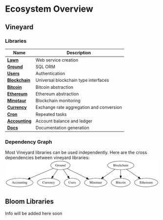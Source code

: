 # Ecosystem Overview

## Vineyard

### Libraries

| Name  | Description |
|---|---|
| [**Lawn**](https://github.com/vineyard-bloom/vineyard-lawn) | Web service creation |
| [**Ground**](https://github.com/vineyard-bloom/vineyard-ground) | SQL ORM |
| [**Users**](https://github.com/vineyard-bloom/vineyard-users) | Authentication |
| [**Blockchain**](https://github.com/vineyard-bloom/vineyard-blockchain) | Universal blockchain type interfaces |
| [**Bitcoin**](https://github.com/vineyard-bloom/vineyard-bitcoin) | Bitcoin abstraction |
| [**Ethereum**](https://github.com/vineyard-bloom/vineyard-ethereum) | Ethereum abstraction |
| [**Minotaur**](https://github.com/vineyard-bloom/vineyard-minotaur) | Blockchain monitoring |
| [**Currency**](https://github.com/vineyard-bloom/vineyard-currency) | Exchange rate aggregation and conversion |
| [**Cron**](https://github.com/vineyard-bloom/vineyard-cron) | Repeated tasks |
| [**Accounting**](https://github.com/vineyard-bloom/vineyard-accounting) | Account balance and ledger |
| [**Docs**](https://github.com/vineyard-bloom/vineyard-docs) | Documentation generation |

### Dependency Graph

Most Vineyard libraries can be used independently.  Here are the cross dependencies between vineyard libraries:
![](../diagrams/vineyard-dependency-graph.svg)

## Bloom Libraries

Info will be added here soon
